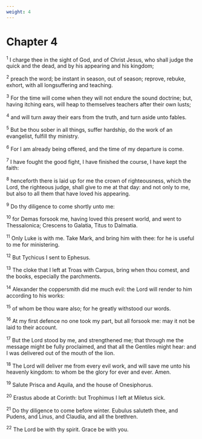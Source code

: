 ```yaml
---
weight: 4
---
```


# Chapter 4

<sup>1</sup> I charge thee in the sight of God, and of Christ Jesus, who shall judge the quick and the dead, and by his appearing and his kingdom; 

<sup>2</sup> preach the word; be instant in season, out of season; reprove, rebuke, exhort, with all longsuffering and teaching. 

<sup>3</sup> For the time will come when they will not endure the sound doctrine; but, having itching ears, will heap to themselves teachers after their own lusts; 

<sup>4</sup> and will turn away their ears from the truth, and turn aside unto fables. 

<sup>5</sup> But be thou sober in all things, suffer hardship, do the work of an evangelist, fulfill thy ministry. 

<sup>6</sup> For I am already being offered, and the time of my departure is come. 

<sup>7</sup> I have fought the good fight, I have finished the course, I have kept the faith: 

<sup>8</sup> henceforth there is laid up for me the crown of righteousness, which the Lord, the righteous judge, shall give to me at that day: and not only to me, but also to all them that have loved his appearing. 

<sup>9</sup> Do thy diligence to come shortly unto me: 

<sup>10</sup> for Demas forsook me, having loved this present world, and went to Thessalonica; Crescens to Galatia, Titus to Dalmatia. 

<sup>11</sup> Only Luke is with me. Take Mark, and bring him with thee: for he is useful to me for ministering. 

<sup>12</sup> But Tychicus I sent to Ephesus. 

<sup>13</sup> The cloke that I left at Troas with Carpus, bring when thou comest, and the books, especially the parchments. 

<sup>14</sup> Alexander the coppersmith did me much evil: the Lord will render to him according to his works: 

<sup>15</sup> of whom be thou ware also; for he greatly withstood our words. 

<sup>16</sup> At my first defence no one took my part, but all forsook me: may it not be laid to their account. 

<sup>17</sup> But the Lord stood by me, and strengthened me; that through me the message might be fully proclaimed, and that all the Gentiles might hear: and I was delivered out of the mouth of the lion. 

<sup>18</sup> The Lord will deliver me from every evil work, and will save me unto his heavenly kingdom: to whom be the glory for ever and ever. Amen. 

<sup>19</sup> Salute Prisca and Aquila, and the house of Onesiphorus. 

<sup>20</sup> Erastus abode at Corinth: but Trophimus I left at Miletus sick. 

<sup>21</sup> Do thy diligence to come before winter. Eubulus saluteth thee, and Pudens, and Linus, and Claudia, and all the brethren. 

<sup>22</sup> The Lord be with thy spirit. Grace be with you. 

